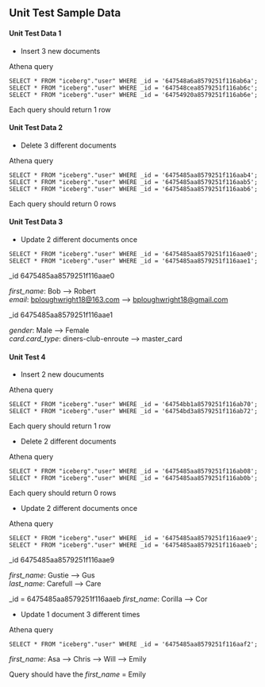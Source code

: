 ## Unit Test Sample Data

#### Unit Test Data 1
* Insert 3 new documents

Athena query 
```
SELECT * FROM "iceberg"."user" WHERE _id = '647548a6a8579251f116ab6a';
SELECT * FROM "iceberg"."user" WHERE _id = '647548cea8579251f116ab6c';
SELECT * FROM "iceberg"."user" WHERE _id = '64754920a8579251f116ab6e';
```
Each query should return 1 row

#### Unit Test Data 2
* Delete 3 different documents

Athena query
```
SELECT * FROM "iceberg"."user" WHERE _id = '6475485aa8579251f116aab4';
SELECT * FROM "iceberg"."user" WHERE _id = '6475485aa8579251f116aab5';
SELECT * FROM "iceberg"."user" WHERE _id = '6475485aa8579251f116aab6';
```
Each query should return 0 rows

#### Unit Test Data 3
* Update 2 different documents once

```
SELECT * FROM "iceberg"."user" WHERE _id = '6475485aa8579251f116aae0';
SELECT * FROM "iceberg"."user" WHERE _id = '6475485aa8579251f116aae1';
```
_id 6475485aa8579251f116aae0

*first_name*: Bob --> Robert <br>
*email*: bploughwright18@163.com --> bploughwright18@gmail.com

_id 6475485aa8579251f116aae1

*gender*: Male --> Female <br>
*card.card_type*: diners-club-enroute --> master_card

#### Unit Test 4
* Insert 2 new doucuments

Athena query 
```
SELECT * FROM "iceberg"."user" WHERE _id = '64754bb1a8579251f116ab70';
SELECT * FROM "iceberg"."user" WHERE _id = '64754bd3a8579251f116ab72';
```
Each query should return 1 row

* Delete 2 different documents

Athena query
```
SELECT * FROM "iceberg"."user" WHERE _id = '6475485aa8579251f116ab08';
SELECT * FROM "iceberg"."user" WHERE _id = '6475485aa8579251f116ab0b';
```
Each query should return 0 rows

* Update 2 different documents once

Athena query
```
SELECT * FROM "iceberg"."user" WHERE _id = '6475485aa8579251f116aae9';
SELECT * FROM "iceberg"."user" WHERE _id = '6475485aa8579251f116aaeb';
```
_id 6475485aa8579251f116aae9

*first_name*: Gustie --> Gus <br>
*last_name*: Carefull --> Care

_id = 6475485aa8579251f116aaeb
*first_name*: Corilla --> Cor

* Update 1 document 3 different times

Athena query
```
SELECT * FROM "iceberg"."user" WHERE _id = '6475485aa8579251f116aaf2';
```
*first_name*: Asa --> Chris --> Will --> Emily

Query should have the *first_name* = Emily

